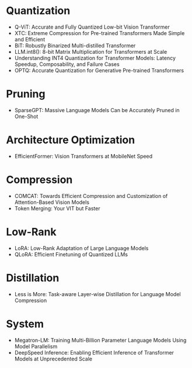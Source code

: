 # Quantization
- Q-ViT: Accurate and Fully Quantized Low-bit Vision Transformer
- XTC: Extreme Compression for Pre-trained Transformers Made Simple and Efficient
- BiT: Robustly Binarized Multi-distilled Transformer
- LLM.int8(): 8-bit Matrix Multiplication for Transformers at Scale
- Understanding INT4 Quantization for Transformer Models: Latency Speedup, Composability, and Failure Cases
- OPTQ: Accurate Quantization for Generative Pre-trained Transformers

# Pruning
- SparseGPT: Massive Language Models Can be Accurately Pruned in One-Shot

# Architecture Optimization
- EfficientFormer: Vision Transformers at MobileNet Speed

# Compression
- COMCAT: Towards Efficient Compression and Customization of Attention-Based Vision Models
- Token Merging: Your VIT but Faster
    
# Low-Rank
- LoRA: Low-Rank Adaptation of Large Language Models
- QLoRA: Efficient Finetuning of Quantized LLMs

# Distillation
- Less is More: Task-aware Layer-wise Distillation for Language Model Compression

# System
- Megatron-LM: Training Multi-Billion Parameter Language Models Using Model Parallelism
- DeepSpeed Inference: Enabling Efficient Inference of Transformer Models at Unprecedented Scale